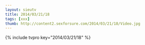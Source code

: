 ```yaml
--- 
layout: sieutv
title: 2014/03/21/18
tags: [xxx]
thumb: http://content2.sexforsure.com/2014/03/21/18/Video.jpg
---
```

{% include tvpro key="2014/03/21/18" %} 
